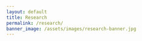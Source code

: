 ```yaml
---
layout: default
title: Research
permalink: /research/
banner_image: /assets/images/research-banner.jpg
---
```


<!-- Custom CSS for just this page -->
<link rel="stylesheet" href="{{ '/assets/css/research.css' | relative_url }}">


<!-- Custom JavaScript for this page -->
<script src="{{ '/assets/js/research.js' | relative_url }}"></script>
